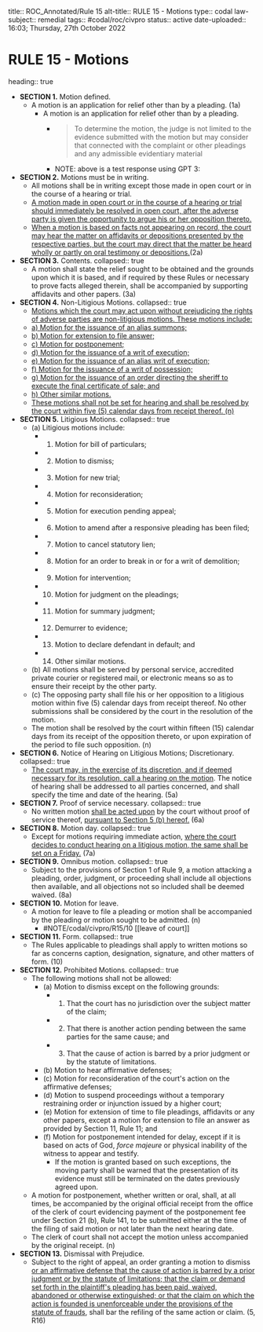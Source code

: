 title:: ROC_Annotated/Rule 15
alt-title:: RULE 15 - Motions
type:: codal
law-subject:: remedial
tags:: #codal/roc/civpro
status:: active
date-uploaded:: 16:03; Thursday, 27th October 2022


# RULE 15 - Motions
heading:: true
- **SECTION 1.** Motion defined.
	- A motion is an application for relief other than by a pleading. (1a)
		- A motion is an application for relief other than by a pleading.
			- > To determine the motion, the judge is not limited to the evidence submitted with the motion but may consider that connected with the complaint or other pleadings and any admissible evidentiary material
			- NOTE: above is a test response using GPT 3:
- **SECTION 2.** Motions must be in writing.
	- All motions shall be in writing except those made in open court or in the course of a hearing or trial.
	- <u>A motion made in open court or in the course of a hearing or trial should immediately be resolved in open court, after the adverse party is given the opportunity to argue his or her opposition thereto.</u>
	- <u>When a motion is based on facts not appearing on record, the court may hear the matter on affidavits or depositions presented by the respective parties, but the court may direct that the matter be heard wholly or partly on oral testimony or depositions.</u>(2a)
- **SECTION 3.** Contents.
  collapsed:: true
	- A motion shall state the relief sought to be obtained and the grounds upon which it is based, and if required by these Rules or necessary to prove facts alleged therein, shall be accompanied by supporting affidavits and other papers. (3a)
- **SECTION 4.**  Non-Litigious Motions.
  collapsed:: true
	- <u>Motions which the court may act upon without prejudicing the rights of adverse parties are non-litigious motions. These motions include:</u>
	- <u>a) Motion for the issuance of an alias summons; </u>
	- <u>b) Motion for extension to file answer;</u>
	- <u>c) Motion for postponement;</u>
	- <u>d) Motion for the issuance of a writ of execution;</u>
	- <u>e) Motion for the issuance of an alias writ of execution;</u>
	- <u>f) Motion for the issuance of a writ of possession;</u>
	- <u>g) Motion for the issuance of an order directing the sheriff to execute the final certificate of sale; and</u>
	- <u>h) Other similar motions.</u>
	- <u>These motions shall not be set for hearing and shall be resolved by the court within five (5) calendar days from receipt thereof. (n)</u>
- **SECTION 5.** Litigious Motions.
  collapsed:: true
	- (a) Litigious motions include:
		- 1) Motion for bill of particulars;
		- 2) Motion to dismiss;
		- 3) Motion for new trial;
		- 4) Motion for reconsideration;
		- 5) Motion for execution pending appeal;
		- 6) Motion to amend after a responsive pleading has been filed;
		- 7) Motion to cancel statutory lien;
		- 8) Motion for an order to break in or for a writ of demolition;
		- 9) Motion for intervention;
		- 10) Motion for judgment on the pleadings;
		- 11) Motion for summary judgment;
		- 12) Demurrer to evidence;
		- 13) Motion to declare defendant in default; and
		- 14) Other similar motions.
	- (b) All motions shall be served by personal service, accredited private courier or registered mail, or electronic means so as to ensure their receipt by the other party.
	- (c) The opposing party shall file his or her opposition to a litigious motion within five (5) calendar days from receipt thereof. No other submissions shall be considered by the court in the resolution of the motion.
	- The motion shall be resolved by the court within fifteen (15) calendar days from its receipt of the opposition thereto, or upon expiration of the period to file such opposition. (n)
- **SECTION 6.** Notice of Hearing on Litigious Motions; Discretionary.
  collapsed:: true
	- <u>The court may, in the exercise of its discretion, and if deemed necessary for its resolution, call a hearing on the motion</u>. The notice of hearing shall be addressed to all parties concerned, and shall specify the time and date of the hearing. (5a)
- **SECTION 7.** Proof of service necessary.
  collapsed:: true
	- No written motion <u>shall be acted upon</u> by the court without proof of service thereof, <u>pursuant to Section 5 (b) hereof.</u> (6a)
- **SECTION 8.** Motion day.
  collapsed:: true
	- Except for motions requiring immediate action, <u>where the court decides to conduct hearing on a litigious motion, the same shall be set on a Friday.</u> (7a)
- **SECTION 9.** Omnibus motion.
  collapsed:: true
	- Subject to the provisions of Section 1 of Rule 9, a motion attacking a pleading, order, judgment, or proceeding shall include all objections then available, and all objections not so included shall be deemed waived. (8a)
- **SECTION 10.** Motion for leave.
	- A motion for leave to file a pleading or motion shall be accompanied by the pleading or motion sought to be admitted. (n)
		- #NOTE/codal/civpro/R15/10 [[leave of court]]
- **SECTION 11.** Form.
  collapsed:: true
	- The Rules applicable to pleadings shall apply to written motions so far as concerns caption, designation, signature, and other matters of form. (10)
- **SECTION 12.** Prohibited Motions.
  collapsed:: true
	- The following motions shall not be allowed:
		- (a) Motion to dismiss except on the following grounds:
			- 1) That the court has no jurisdiction over the subject matter of the claim;
			- 2) That there is another action pending between the same parties for the same cause; and
			- 3) That the cause of action is barred by a prior judgment or by the statute of limitations.
		- (b) Motion to hear affirmative defenses;
		- (c) Motion for reconsideration of the court's action on the affirmative defenses;
		- (d) Motion to suspend proceedings without a temporary restraining order or injunction issued by a higher court;
		- (e) Motion for extension of time to file pleadings, affidavits or any other papers, except a motion for extension to file an answer as provided by Section 11, Rule 11; and
		- (f) Motion for postponement intended for delay, except if it is based on acts of God, *force majeure* or physical inability of the witness to appear and testify.
			- If the motion is granted based on such exceptions, the moving party shall be warned that the presentation of its evidence must still be terminated on the dates previously agreed upon.
	- A motion for postponement, whether written or oral, shall, at all times, be accompanied by the original official receipt from the office of the clerk of court evidencing payment of the postponement fee under Section 21 (b), Rule 141, to be submitted either at the time of the filing of said motion or not later than the next hearing date.
	- The clerk of court shall not accept the motion unless accompanied by the original receipt. (n)
- **SECTION 13.** Dismissal with Prejudice.
	- Subject to the right of appeal, an order granting a motion to dismiss <u>or an affirmative defense that the cause of action is barred by a prior judgment or by the statute of limitations; that the claim or demand set forth in the plaintiff's pleading has been paid, waived, abandoned or otherwise extinguished; or that the claim on which the action is founded is unenforceable under the provisions of the statute of frauds</u>, shall bar the refiling of the same action or claim. (5, R16)
